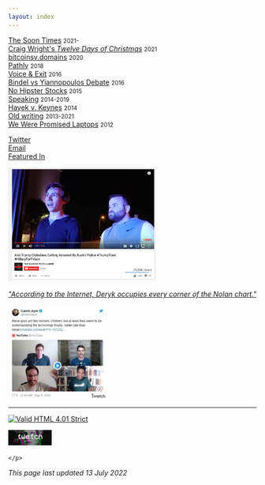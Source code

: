 ```yaml
---
layout: index
---
```


<style>img{max-width:100%;}ul{
    list-style: none;
    padding: 0;
}</style>

- [The Soon Times](thesoontimes.com) <small>2021-</small>
- [Craig Wright's *Twelve Days of Christmas*](/csw12) <small>2021</small>
- [bitcoinsv.domains](/bsvdomains) <small>2020</small>
- [Pathly](/pathly) <small>2018</small>
- [Voice & Exit](/v&e) <small>2016</small>
- [Bindel vs Yiannopoulos Debate](/bvyd) <small>2016</small>
- [No Hipster Stocks](/nohipster) <small>2015</small>
- [Speaking](/speaking) <small>2014-2019</small>
- [Hayek v. Keynes](/hvk) <small>2014</small>
- [Old writing](/oldstuff) <small>2013-2021</small>
- [We Were Promised Laptops](/wltops) <small>2012</small>

<p></p>

- [Twitter](https://twitter.com/dmkgll)
- [Email](/)
- [Featured In](/)


<img alt="image" loading="lazy" src="/assets/tcb.jpeg" style="max-width: 300px;
">

*["According to the Internet, Deryk occupies every corner of the Nolan chart."](/)*

<img alt="image" loading="lazy" src="/assets/mc.jpeg" style="max-width: 200px;
">

---

<p>
		<a href="https://validator.w3.org/check?uri=https://www.lolwut.info/index.html"><img src="https://anlucas.neocities.org/anow.gif" width="88" height="31" alt="Valid HTML 4.01 Strict" title="Valid HTML 4.01 Strict"></a>
	
<a href="twet.ch/inv/400a1db9"><img src="/assets/twetch.gif" width="88" height="31" alt="Valid HTML 4.01 Strict" title="Valid HTML 4.01 Strict"></a>


	</p>

*This page last updated 13 July 2022*
